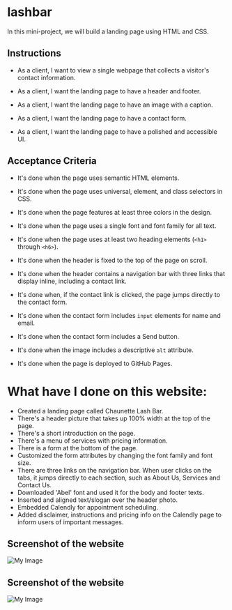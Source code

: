 # lashbar

In this mini-project, we will build a landing page using HTML and CSS. 

## Instructions

* As a client, I want to view a single webpage that collects a visitor's contact information.

* As a client, I want the landing page to have a header and footer.

* As a client, I want the landing page to have an image with a caption.

* As a client, I want the landing page to have a contact form.

* As a client, I want the landing page to have a polished and accessible UI.

## Acceptance Criteria

* It's done when the page uses semantic HTML elements.

* It's done when the page uses universal, element, and class selectors in CSS.

* It's done when the page features at least three colors in the design.

* It's done when the page uses a single font and font family for all text.

* It's done when the page uses at least two heading elements (`<h1>` through `<h6>`).

* It's done when the header is fixed to the top of the page on scroll.

* It's done when the header contains a navigation bar with three links that display inline, including a contact link.

* It's done when, if the contact link is clicked, the page jumps directly to the contact form.

* It's done when the contact form includes `input` elements for name and email.

* It's done when the contact form includes a Send button.

* It's done when the image includes a descriptive `alt` attribute.

* It's done when the page is deployed to GitHub Pages.

# What have I done on this website:

- Created a landing page called Chaunette Lash Bar.
- There's a header picture that takes up 100% width at the top of the page. 
- There's a short introduction on the page.
- There's a menu of services with pricing information.
- There is a form at the bottom of the page.
- Customized the form attributes by changing the font family and font size. 
- There are three links on the navigation bar. When user clicks on the tabs, it jumps directly to each section, such as About Us, Services and Contact Us. 
- Downloaded 'Abel' font and used it for the body and footer texts.
- Inserted and aligned text/slogan over the header photo.
- Embedded Calendly for appointment scheduling. 
- Added disclaimer, instructions and pricing info on the Calendly page to inform users of important messages.

## Screenshot of the website 

![My Image](assets/images/lpage1.png)

## Screenshot of the website

![My Image](assets/images/lpage1.png)
